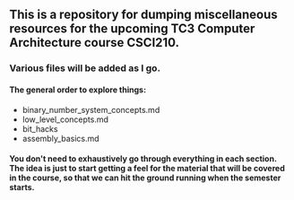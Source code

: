 ## This is a repository for dumping miscellaneous resources for the upcoming TC3 Computer Architecture course CSCI210.

### Various files will be added as I go.

#### The general order to explore things:
- binary_number_system_concepts.md
- low_level_concepts.md
- bit_hacks
- assembly_basics.md

#### You don't need to exhaustively go through everything in each section. The idea is just to start getting a feel for the material that will be covered in the course, so that we can hit the ground running when the semester starts. 
